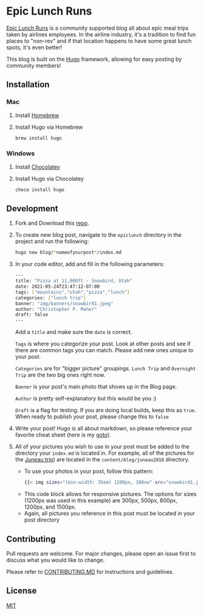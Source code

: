 # Epic Lunch Runs

[Epic Lunch Runs](https://www.epiclunchruns.com) is a community supported blog all about epic meal trips taken by airlines employees. In the airline industry, it's a tradition to find fun places to "non-rev" and if that location happens to have some great lunch spots, it's even better! 

This blog is built on the [Hugo](https://gohugo.io) framework, allowing for easy posting by community members! 

## Installation

### Mac

1. Install [Homebrew](https://brew.sh)
2. Install Hugo via Homebrew

    ```bash
    brew install hugo
    ```
### Windows

1. Install [Chocolatey](https://www.chocolatey.org)
2. Install Hugo via Chocolatey

    ```bash
    choco install hugo
    ```

## Development

1. Fork and Download this [repo](https://www.github.com/defilan/epiclunch).
2. To create new blog post, navigate to the `epiclunch` directory in the project and run the following:
    ```bash
    hugo new blog/*nameofyourpost*/index.md
    ```
3. In your code editor, add and fill in the following parameters:
    ```bash
    ---
    title: "Pizza at 11,000ft - Snowbird, Utah"
    date: 2021-05-24T23:47:12-07:00
    tags: ["mountains","utah","pizza","lunch"]
    categories: ["lunch trip"]
    banner: "img/banners/snowbird1.jpeg"
    author: "Christopher P. Maher"
    draft: false
    ---
    ```
    Add a `title` and make sure the `date` is correct. 
    
    `Tags` is where you categorize your post. Look at other posts and see if there are common tags you can match. Please add new ones unique to your post. 

    `Categories` are for "bigger picture" groupings. `Lunch Trip` and `Overnight Trip` are the two big ones right now.

    `Banner` is your post's main photo that shows up in the Blog page. 

    `Author` is pretty self-explanatory but this would be you :)

    `Draft` is a flag for testing. If you are doing local builds, keep this as `true`. When ready to publish your post, please change this to `false`

4. Write your post! Hugo is all about markdown, so please reference your favorite cheat sheet (here is my [goto](https://guides.github.com/pdfs/markdown-cheatsheet-online.pdf)). 

5. All of your pictures you wish to use in your post must be added to the directory your `index.md` is located in. For example, all of the pictures for the [Juneau trip](https://www.epiclunchruns.com/blog/2021/05/24/juneau2016/)) are located in the `content/blog/juneau2016` directory. 
    * To use your photos in your post, follow this pattern:
        ```bash
        {{< img sizes="(min-width: 35em) 1200px, 100vw" src="snowbird1.jpeg" alt="Snowbird from aerial tram" >}}
        ```
    * This code block allows for responsive pictures. The options for sizes (1200px was used in this example) are 300px, 500px, 800px, 1200px, and 1500px.
    * Again, all pictures you reference in this post must be located in your post directory


## Contributing
Pull requests are welcome. For major changes, please open an issue first to discuss what you would like to change.

Please refer to [CONTRIBUTING.MD](https://www.github.com/defilan/epiclunch/CONTRIBUTING.md) for instructions and guidelines.


## License
[MIT](https://choosealicense.com/licenses/mit/)